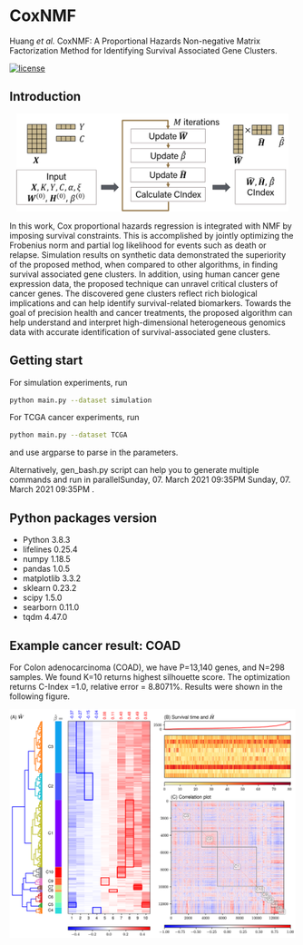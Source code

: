 # CoxNMF

Huang <em>et al.</em> CoxNMF: A Proportional Hazards Non-negative Matrix Factorization Method for Identifying Survival Associated Gene Clusters.

[![license](https://img.shields.io/github/license/mashape/apistatus.svg?maxAge=2592000)](https://github.com/huangzhii/CoxNMF/blob/master/LICENSE)

## Introduction

<div style="text-align:center"><img src="Figures/flowchart.png" width=480/></div>

In this work, Cox proportional hazards regression is integrated with NMF by imposing survival constraints. This is accomplished by jointly optimizing the Frobenius norm and partial log likelihood for events such as death or relapse. Simulation results on synthetic data demonstrated the superiority of the proposed method, when compared to other algorithms, in finding survival associated gene clusters. In addition, using human cancer gene expression data, the proposed technique can unravel critical clusters of cancer genes. The discovered gene clusters reflect rich biological implications and can help identify survival-related biomarkers. Towards the goal of precision health and cancer treatments, the proposed algorithm can help understand and interpret high-dimensional heterogeneous genomics data with accurate identification of survival-associated gene clusters.

## Getting start

For simulation experiments, run

```bash
python main.py --dataset simulation
```

For TCGA cancer experiments, run

```bash
python main.py --dataset TCGA
```
and use argparse to parse in the parameters.

Alternatively, gen_bash.py script can help you to generate multiple commands and run in parallelSunday, 07. March 2021 09:35PM 
Sunday, 07. March 2021 09:35PM 
.

## Python packages version

* Python 3.8.3
* lifelines 0.25.4
* numpy 1.18.5
* pandas 1.0.5
* matplotlib 3.3.2
* sklearn 0.23.2
* scipy 1.5.0
* searborn 0.11.0
* tqdm 4.47.0

## Example cancer result: COAD

For Colon adenocarcinoma (COAD), we have P=13,140 genes, and N=298 samples. We found K=10 returns highest silhouette score. The optimization returns C-Index =1.0, relative error = 8.8071%. Results were shown in the following figure.

<div style="text-align:center"><img src="Figures/COAD_atlas_lowres.png" width=600/></div>